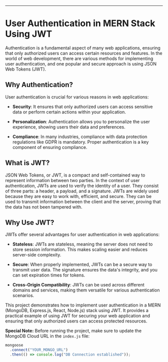 ---

# User Authentication in MERN Stack Using JWT

Authentication is a fundamental aspect of many web applications, ensuring that only authorized users can access certain resources and features. In the world of web development, there are various methods for implementing user authentication, and one popular and secure approach is using JSON Web Tokens (JWT).

## Why Authentication?

User authentication is crucial for various reasons in web applications:

- **Security**: It ensures that only authorized users can access sensitive data or perform certain actions within your application.

- **Personalization**: Authentication allows you to personalize the user experience, showing users their data and preferences.

- **Compliance**: In many industries, compliance with data protection regulations like GDPR is mandatory. Proper authentication is a key component of ensuring compliance.

## What is JWT?

JSON Web Tokens, or JWT, is a compact and self-contained way to represent information between two parties. In the context of user authentication, JWTs are used to verify the identity of a user. They consist of three parts: a header, a payload, and a signature. JWTs are widely used because they are easy to work with, efficient, and secure. They can be used to transmit information between the client and the server, proving that the data has not been tampered with.

## Why Use JWT?

JWTs offer several advantages for user authentication in web applications:

- **Stateless**: JWTs are stateless, meaning the server does not need to store session information. This makes scaling easier and reduces server-side complexity.

- **Secure**: When properly implemented, JWTs can be a secure way to transmit user data. The signature ensures the data's integrity, and you can set expiration times for tokens.

- **Cross-Origin Compatibility**: JWTs can be used across different domains and services, making them versatile for various authentication scenarios.

This project demonstrates how to implement user authentication in a MERN (MongoDB, Express.js, React, Node.js) stack using JWT. It provides a practical example of using JWT for securing your web application and ensuring that only authorized users can access protected resources.

**Special Note:** Before running the project, make sure to update the MongoDB Cloud URL in the `index.js` file:

```javascript
mongoose
  .connect("YOUR_MONGO_URL")
  .then(() => console.log("DB Connection established"));
```
